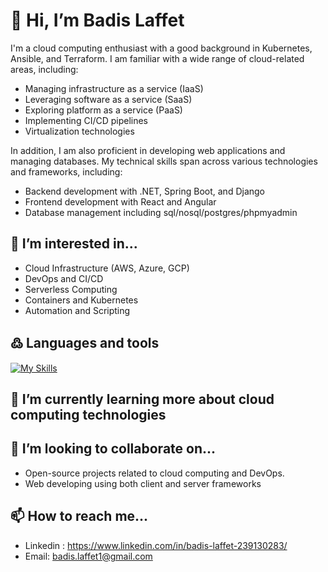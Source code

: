 # 👋 Hi, I’m Badis Laffet
I'm a cloud computing enthusiast with a good background in Kubernetes, Ansible, and Terraform. I am familiar with a wide range of cloud-related areas, including:

- Managing infrastructure as a service (IaaS)
- Leveraging software as a service (SaaS)
- Exploring platform as a service (PaaS)
- Implementing CI/CD pipelines
- Virtualization technologies

In addition, I am also proficient in developing web applications and managing databases. My technical skills span across various technologies and frameworks, including:

- Backend development with .NET, Spring Boot, and Django
- Frontend development with React and Angular
- Database management including sql/nosql/postgres/phpmyadmin

## 👀 I’m interested in...
- Cloud Infrastructure (AWS, Azure, GCP)
- DevOps and CI/CD
- Serverless Computing
- Containers and Kubernetes
- Automation and Scripting

## ߷ Languages and tools
[![My Skills](https://skillicons.dev/icons?i=python,docker,git,ansible,kubernetes,aws,azure,jenkins,django,nextjs,nodejs,react,angular,c,cs,cpp,js,html,css)](https://skillicons.dev)

## 🌱 I’m currently learning more about cloud computing technologies

## 💞️ I’m looking to collaborate on...
- Open-source projects related to cloud computing and DevOps.
- Web developing using both client and server frameworks


## 📫 How to reach me...
- Linkedin : https://www.linkedin.com/in/badis-laffet-239130283/
- Email: badis.laffet1@gmail.com


